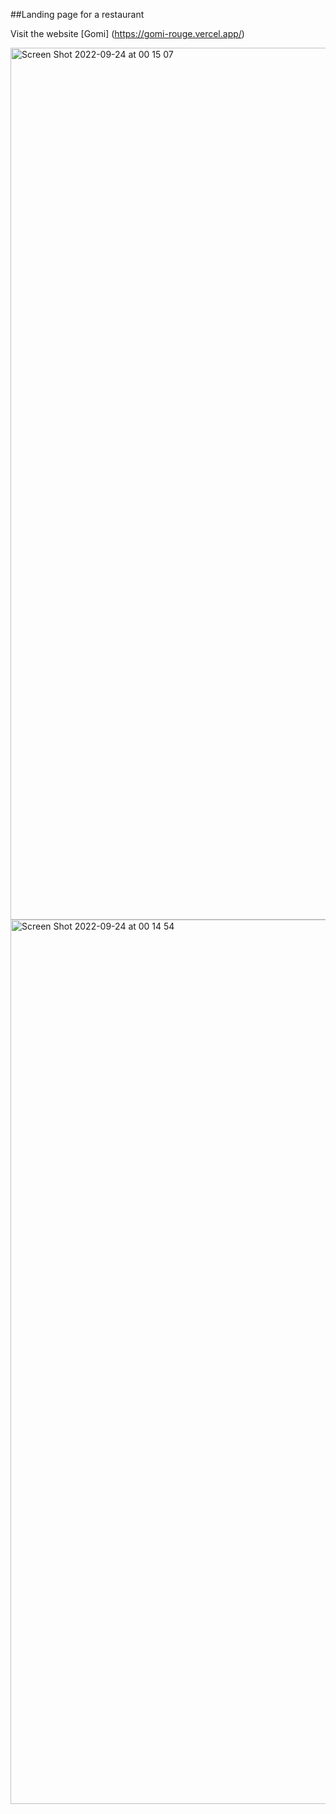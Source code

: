 ##Landing page for a restaurant 

Visit the website [Gomi] (https://gomi-rouge.vercel.app/)

<img width="1395" alt="Screen Shot 2022-09-24 at 00 15 07" src="https://user-images.githubusercontent.com/85788119/192031484-46af0db2-dd17-42c4-9cec-5841b87f80af.png">
<img width="1415" alt="Screen Shot 2022-09-24 at 00 14 54" src="https://user-images.githubusercontent.com/85788119/192031512-6f6e4790-d282-4d2a-9421-ce55a791b33c.png">
